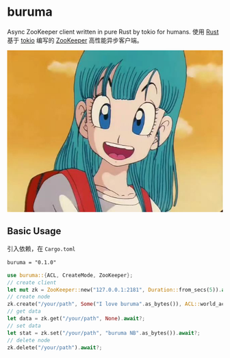 # buruma
Async ZooKeeper client written in pure Rust by tokio for humans.
使用 [Rust](https://www.rust-lang.org/) 基于 [tokio](https://tokio.rs/) 编写的 [ZooKeeper](https://zookeeper.apache.org/) 高性能异步客户端。

![女神](./buruma.png)

## Basic Usage
引入依赖，在 `Cargo.toml`
```
buruma = "0.1.0"
```
```rust
use buruma::{ACL, CreateMode, ZooKeeper};
// create client
let mut zk = ZooKeeper::new("127.0.0.1:2181", Duration::from_secs(5)).await?;
// create node
zk.create("/your/path", Some("I love buruma".as_bytes()), ACL::world_acl(), CreateMode::Persistent).await?;
// get data
let data = zk.get("/your/path", None).await?;
// set data
let stat = zk.set("/your/path", "buruma NB".as_bytes()).await?;
// delete node
zk.delete("/your/path").await?;
```
